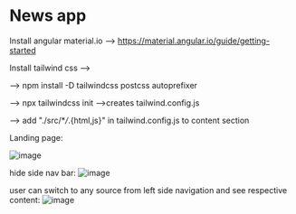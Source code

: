 # News app

Install angular material.io --> https://material.angular.io/guide/getting-started

Install tailwind css -->

--> npm install -D tailwindcss postcss autoprefixer

--> npx tailwindcss init -->creates tailwind.config.js

--> add "./src/\*_/_.{html,js}" in tailwind.config.js to content section

Landing page:

![image](https://user-images.githubusercontent.com/107784718/228229750-e674ad4e-0830-4056-b9ff-2c63cb91995d.png)

hide side nav bar:
![image](https://user-images.githubusercontent.com/107784718/228229809-b14a5a92-6c22-4f58-9350-dc2b0e8853aa.png)

user can switch to any source from left side navigation and see respective content:
![image](https://user-images.githubusercontent.com/107784718/228230108-d423cbd2-1050-4e3e-a3bf-2a5c7721b2d1.png)

